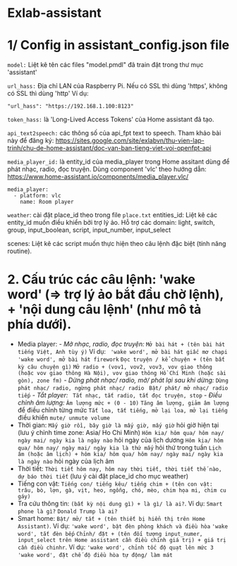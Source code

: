 # Exlab-assistant

# 1/ Config in assistant_config.json file

```model:``` Liệt kê tên các files "model.pmdl" đã train đặt trong thư mục 'assistant'

```url_hass:``` Địa chỉ LAN của Raspberry Pi. Nếu có SSL thì dùng 'https', không có SSL thì dùng 'http'
Ví dụ:
```
"url_hass": "https://192.168.1.100:8123"
```
```token_hass:``` là 'Long-Lived Access Tokens' của Home assistant đã tạo.

```api_text2speech:``` các thông số của api_fpt text to speech. 
Tham khảo bài này để đăng ký: https://sites.google.com/site/exlabvn/thu-vien-lap-trinh/chu-de-home-assistant/doc-van-ban-tieng-viet-voi-openfpt-api

```media_player_id:``` là entity_id của media_player trong Home assitant dùng để phát nhạc, radio, đọc truyện.
Dùng component 'vlc' theo hướng dẫn: https://www.home-assistant.io/components/media_player.vlc/
```
media_player:
  - platform: vlc
    name: Room player
```
```weather```: cài đặt place_id theo trong file ```place.txt```
entities_id: Liệt kê các entity_id muốn điều khiển bởi trợ lý ảo.
Hỗ trợ các domain: light, switch, group, input_boolean, script, input_number, input_select

scenes: Liệt kê các script muốn thực hiện theo câu lệnh đặc biệt (tính năng routine).

# 2. Cấu trúc các câu lệnh: 'wake word' (=> trợ lý ảo bắt đầu chờ lệnh), + 'nội dung câu lệnh' (như mô tả phía dưới).
* Media player:
*- Mở nhạc, radio, đọc truyện:*
```Mở bài hát + (tên bài hát tiếng Việt, Anh tùy ý)```
Ví dụ:
``` 'wake word', mở bài hát giấc mơ chapi```
``` 'wake word', mở bài hát firework```
```Đọc truyện / kể chuyện + (tên bất kỳ câu chuyện gì)```
```Mở radio + (vov1, vov2, vov3, vov giao thông (hoặc vov giao thông Hà Nội), vov giao thông Hồ Chí Minh (hoặc sài gòn), zone fm)```
*- Dừng phát nhạc/ radio, mở/ phát lại sau khi dừng:*
```Dừng phát nhạc/ radio, ngừng phát nhạc/ radio ```
```Bật/ phát/ mở nhạc/ radio tiếp```
*- Tắt player:*
``` Tắt nhạc, tắt radio, tắt đọc truyện, stop```
*- Điều chỉnh âm lượng:*
```Âm lượng mức + (0 - 10)```
```Tăng âm lượng, giảm âm lượng ``` để điều chỉnh từng mức
```Tắt loa, tắt tiếng, mở lại loa, mở lại tiếng``` điều khiển ```mute/ unmute volume```
* Thời gian:
```Mấy giờ rồi, bây giờ là mấy giờ, mấy giờ``` hỏi giờ hiện tại (lưu ý chỉnh time zone: Asia/ Ho Chi Minh)
```Hôm kia/ hôm qua/ hôm nay/ ngày mai/ ngày kia là ngày nào``` hỏi ngày của lịch dương
```Hôm kia/ hôm qua/ hôm nay/ ngày mai/ ngày kia là thứ mấy``` hỏi thứ trong tuần
```Lịch âm (hoặc âm lịch) + hôm kia/ hôm qua/ hôm nay/ ngày mai/ ngày kia là ngày nào``` hỏi ngày của lịch âm
* Thời tiết:
```Thời tiết hôm nay, hôm nay thời tiết, thời tiết thế nào, dự báo thời tiết``` (lưu ý cài đặt place_id cho mục weather)
* Tiếng con vật:
```Tiếng con/ tiếng kêu/ tiếng chim + (tên con vật: trâu, bò, lợn, gà, vịt, heo, ngỗng, chó, mèo, chim họa mi, chim cu gáy)```
* Tra cứu thông tin:
```(bất kỳ nội dung gì) + là gì/ là ai?```. Ví dụ:
```Smart phone là gì?```
```Donald Trump là ai?```
* Smart home:
```Bật/ mở/ tắt + (tên thiết bị hiển thị trên Home Assistant)```. Ví dụ: 
```'wake word', bật đèn phòng khách và điều hòa```
```'wake word', tắt đèn bếp```
```Chỉnh/ đặt + (tên đối tượng input_numer, input_select trên Home assistant cần điều chỉnh giá trị) + giá trị cần điều chinhr```. Ví dụ:
```'wake word', chỉnh tốc độ quạt lên mức 3```
```'wake word', đặt chế độ điều hòa tự động/ làm mát```




